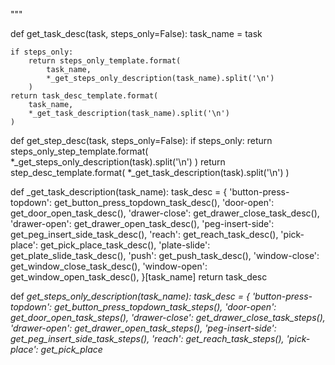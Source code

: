 
"""


def get_task_desc(task, steps_only=False):
    task_name = task

    if steps_only:
        return steps_only_template.format(
            task_name,
            *_get_steps_only_description(task_name).split('\n')
        )
    return task_desc_template.format(
        task_name,
        *_get_task_description(task_name).split('\n')
    )


def get_step_desc(task, steps_only=False):
    if steps_only:
        return steps_only_step_template.format(
            *_get_steps_only_description(task).split('\n')
        )
    return step_desc_template.format(
        *_get_task_description(task).split('\n')
    )


def _get_task_description(task_name):
    task_desc = {
        'button-press-topdown': get_button_press_topdown_task_desc(),
        'door-open': get_door_open_task_desc(),
        'drawer-close': get_drawer_close_task_desc(),
        'drawer-open': get_drawer_open_task_desc(),
        'peg-insert-side': get_peg_insert_side_task_desc(),
        'reach': get_reach_task_desc(),
        'pick-place': get_pick_place_task_desc(),
        'plate-slide': get_plate_slide_task_desc(),
        'push': get_push_task_desc(),
        'window-close': get_window_close_task_desc(),
        'window-open': get_window_open_task_desc(),
    }[task_name]
    return task_desc


def _get_steps_only_description(task_name):
    task_desc = {
        'button-press-topdown': get_button_press_topdown_task_steps(),
        'door-open': get_door_open_task_steps(),
        'drawer-close': get_drawer_close_task_steps(),
        'drawer-open': get_drawer_open_task_steps(),
        'peg-insert-side': get_peg_insert_side_task_steps(),
        'reach': get_reach_task_steps(),
        'pick-place': get_pick_place_